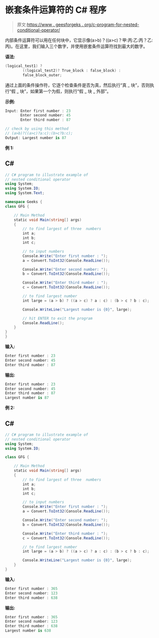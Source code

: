 # 嵌套条件运算符的 C# 程序

> 原文:[https://www . geesforgeks . org/c-program-for-nested-conditional-operator/](https://www.geeksforgeeks.org/c-program-for-nested-conditional-operator/)

内部条件运算符可以用在任何块中，它显示像(a>b)？((a>c)？甲:丙:乙:丙？乙:丙)。在这里，我们输入三个数字，并使用嵌套条件运算符找到最大的数字。

**语法:**

```cs
(logical_test1) ? 
        ((logical_test2)? True_block : false_block) : 
        false_block_outer;

```

通过上面的条件操作符，它逐个检查条件是否为真，然后执行“真 _ 块”，否则执行“假 _ 块”，如果第一个为假，则执行“假 _ 块 _ 外部”。

**示例:**

```cs
Input: Enter first number : 23
       Enter second number: 45
       Enter third number : 87

// check by using this method 
// (a>b)?((a>c)?a:c):(b>c?b:c);
Output: Largest number is 87

```

**例 1:**

## C#

```cs
// C# program to illustrate example of
// nested conditional operator
using System;
using System.IO;
using System.Text;

namespace Geeks {
class GFG {

    // Main Method
    static void Main(string[] args)
    {
        // to find largest of three  numbers
        int a;
        int b;
        int c;

        // to input numbers
        Console.Write("Enter first number : ");
        a = Convert.ToInt32(Console.ReadLine());

        Console.Write("Enter second number: ");
        b = Convert.ToInt32(Console.ReadLine());

        Console.Write("Enter third number : ");
        c = Convert.ToInt32(Console.ReadLine());

        // to find largest number
        int large = (a > b) ? ((a > c) ? a : c) : (b > c ? b : c);

        Console.WriteLine("Largest number is {0}", large);

        // hit ENTER to exit the program
        Console.ReadLine();
    }
}
}
```

**输入:**

```cs
Enter first number : 23
Enter second number: 45
Enter third number : 87
```

**输出:**

```cs
Enter first number : 23
Enter second number: 45
Enter third number : 87
Largest number is 87

```

**例 2:**

## C#

```cs
// C# program to illustrate example of
// nested conditional operator
using System;
using System.IO;

class GFG {

    // Main Method
    static void Main(string[] args)
    {
        // to find largest of three  numbers
        int a;
        int b;
        int c;

        // to input numbers
        Console.Write("Enter first number : ");
        a = Convert.ToInt32(Console.ReadLine());

        Console.Write("Enter second number: ");
        b = Convert.ToInt32(Console.ReadLine());

        Console.Write("Enter third number : ");
        c = Convert.ToInt32(Console.ReadLine());

        // to find largest number
        int large = (a > b) ? ((a > c) ? a : c) : (b > c ? b : c);

        Console.WriteLine("Largest number is {0}", large);
    }
}
```

**输入:**

```cs
Enter first number : 365
Enter second number: 123
Enter third number : 638
```

**输出:**

```cs
Enter first number : 365
Enter second number: 123
Enter third number : 638
Largest number is 638

```